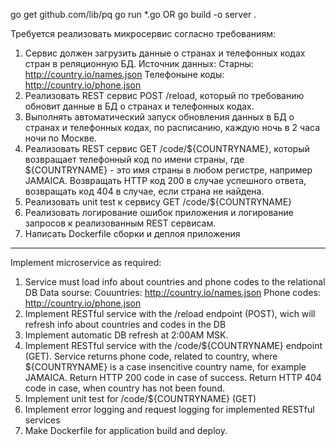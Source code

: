 go get github.com/lib/pq
go run *.go OR go build -o server .

Требуется реализовать микросервис согласно требованиям:

1. Сервис должен загрузить данные о странах и телефонных кодах стран в реляционную БД.
    Источник данных:
    Старны: http://country.io/names.json 
    Телефоныне коды: http://country.io/phone.json 
2. Реализовать REST сервис POST /reload, который по требованию обновит данные в БД о странах и телефонных кодах.
3. Выполнять автоматический запуск обновления данных в БД о странах и телефонных кодах, по расписанию, каждую ночь в 2 часа ночи по Москве.
4. Реализовать REST сервис GET /code/${COUNTRYNAME}, который возвращает телефонный код по имени страны, где ${COUNTRYNAME} - это имя страны в любом регистре, например JAMAICA. Возвращать HTTP код 200 в случае успешного ответа, возвращать код 404 в случае, если страна не найдена.
5. Реализовать unit test к сервису GET /code/${COUNTRYNAME}
6. Реализовать логирование ошибок приложения и логирование запросов к реализованным REST сервисам.
7. Написать Dockerfile сборки и деплоя приложения 

-------------------------------------------------

Implement microservice as required:

1. Service must load info about countries and phone codes to the relational DB
    Data sourse: 
        Couuntries: http://country.io/names.json 
        Phone codes: http://country.io/phone.json 
2. Implement RESTful service with the /reload endpoint (POST), wich will refresh info about countries and codes in the DB
3. Implement automatic DB refresh at 2:00AM MSK.
4. Implement RESTful service with the /code/${COUNTRYNAME} endpoint (GET). Service returns phone code, related to country, where ${COUNTRYNAME} is a case insencitive country name, for example JAMAICA. Return HTTP 200 code in case of success. Return HTTP 404 code in case, when country has not been found.
5. Implement unit test for /code/${COUNTRYNAME} (GET)
6. Implement error logging and request logging for implemented RESTful services
7. Make Dockerfile for application build and deploy.
